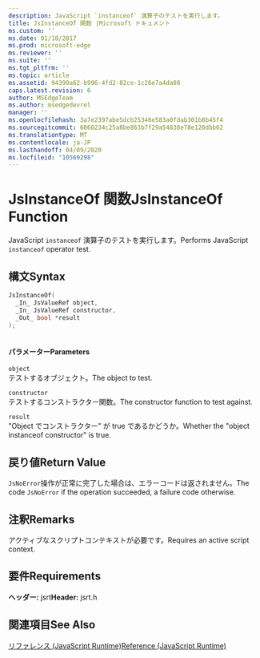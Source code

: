 ```yaml
---
description: JavaScript `instanceof` 演算子のテストを実行します。
title: JsInstanceOf 関数 |Microsoft ドキュメント
ms.custom: ''
ms.date: 01/18/2017
ms.prod: microsoft-edge
ms.reviewer: ''
ms.suite: ''
ms.tgt_pltfrm: ''
ms.topic: article
ms.assetid: 94399a62-b996-4fd2-82ce-1c26e7a4da08
caps.latest.revision: 6
author: MSEdgeTeam
ms.author: msedgedevrel
manager: ''
ms.openlocfilehash: 3a7e2397abe5dcb25346e583a0fdab301b8b45f4
ms.sourcegitcommit: 6860234c25a8be863b7f29a54838e78e120dbb62
ms.translationtype: MT
ms.contentlocale: ja-JP
ms.lasthandoff: 04/09/2020
ms.locfileid: "10569298"
---
```

# <span data-ttu-id="56f20-103">JsInstanceOf 関数</span><span class="sxs-lookup"><span data-stu-id="56f20-103">JsInstanceOf Function</span></span>
<span data-ttu-id="56f20-104">JavaScript `instanceof` 演算子のテストを実行します。</span><span class="sxs-lookup"><span data-stu-id="56f20-104">Performs JavaScript `instanceof` operator test.</span></span>  
  
## <span data-ttu-id="56f20-105">構文</span><span class="sxs-lookup"><span data-stu-id="56f20-105">Syntax</span></span>  
  
```cpp  
JsInstanceOf(   
  _In_ JsValueRef object,  
  _In_ JsValueRef constructor,  
  _Out_ bool *result  
);  
  
```  
  
#### <span data-ttu-id="56f20-106">パラメーター</span><span class="sxs-lookup"><span data-stu-id="56f20-106">Parameters</span></span>  
 `object`  
 <span data-ttu-id="56f20-107">テストするオブジェクト。</span><span class="sxs-lookup"><span data-stu-id="56f20-107">The object to test.</span></span>  
  
 `constructor`  
 <span data-ttu-id="56f20-108">テストするコンストラクター関数。</span><span class="sxs-lookup"><span data-stu-id="56f20-108">The constructor function to test against.</span></span>  
  
 `result`  
 <span data-ttu-id="56f20-109">"Object でコンストラクター" が true であるかどうか。</span><span class="sxs-lookup"><span data-stu-id="56f20-109">Whether the "object instanceof constructor" is true.</span></span>  
  
## <span data-ttu-id="56f20-110">戻り値</span><span class="sxs-lookup"><span data-stu-id="56f20-110">Return Value</span></span>  
 <span data-ttu-id="56f20-111">`JsNoError`操作が正常に完了した場合は、エラーコードは返されません。</span><span class="sxs-lookup"><span data-stu-id="56f20-111">The code `JsNoError` if the operation succeeded, a failure code otherwise.</span></span>  
  
## <span data-ttu-id="56f20-112">注釈</span><span class="sxs-lookup"><span data-stu-id="56f20-112">Remarks</span></span>  
 <span data-ttu-id="56f20-113">アクティブなスクリプトコンテキストが必要です。</span><span class="sxs-lookup"><span data-stu-id="56f20-113">Requires an active script context.</span></span>  
  
## <span data-ttu-id="56f20-114">要件</span><span class="sxs-lookup"><span data-stu-id="56f20-114">Requirements</span></span>  
 <span data-ttu-id="56f20-115">**ヘッダー:** jsrt</span><span class="sxs-lookup"><span data-stu-id="56f20-115">**Header:** jsrt.h</span></span>  
  
## <span data-ttu-id="56f20-116">関連項目</span><span class="sxs-lookup"><span data-stu-id="56f20-116">See Also</span></span>  
 [<span data-ttu-id="56f20-117">リファレンス (JavaScript Runtime)</span><span class="sxs-lookup"><span data-stu-id="56f20-117">Reference (JavaScript Runtime)</span></span>](../chakra-hosting/reference-javascript-runtime.md)